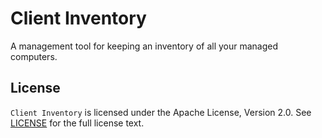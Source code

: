 # Client Inventory
A management tool for keeping an inventory of all your managed computers.

## License
`Client Inventory` is licensed under the Apache License, Version 2.0. See [LICENSE](LICENSE) for the full license text.